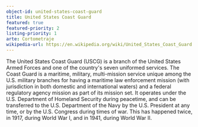 ```yaml
---
object-id: united-states-coast-guard
title: United States Coast Guard
featured: true
featured-priority: 2
listing-priority: 1
arte: Cortometraje
wikipedia-url: https://en.wikipedia.org/wiki/United_States_Coast_Guard
---
```


The United States Coast Guard (USCG) is a branch of the United States Armed Forces and one of the country's seven uniformed services. The Coast Guard is a maritime, military, multi-mission service unique among the U.S. military branches for having a maritime law enforcement mission (with jurisdiction in both domestic and international waters) and a federal regulatory agency mission as part of its mission set. It operates under the U.S. Department of Homeland Security during peacetime, and can be transferred to the U.S. Department of the Navy by the U.S. President at any time, or by the U.S. Congress during times of war. This has happened twice, in 1917, during World War I, and in 1941, during World War II.